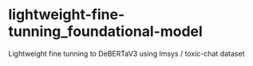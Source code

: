 # lightweight-fine-tunning_foundational-model
Lightweight fine tunning to DeBERTaV3 using lmsys / toxic-chat  dataset
